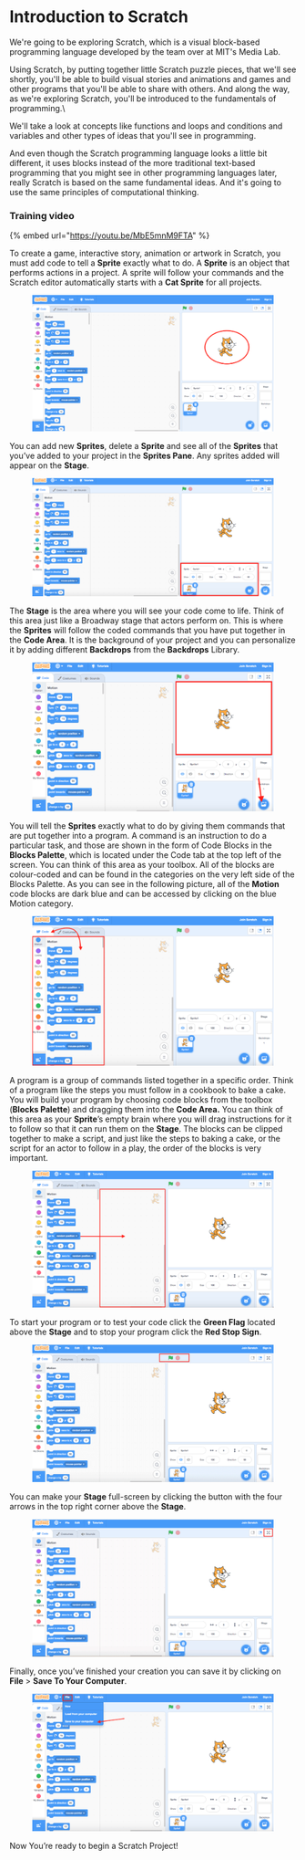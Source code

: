 # Introduction to Scratch

We're going to be exploring Scratch, which is a visual block-based programming language developed by the team over at MIT's Media Lab.&#x20;

Using Scratch, by putting together little Scratch puzzle pieces, that we'll see shortly, you'll be able to build visual stories and animations and games and other programs that you'll be able to share with others. And along the way, as we're exploring Scratch, you'll be introduced to the fundamentals of programming.\


We'll take a look at concepts like functions and loops and conditions and variables and other types of ideas that you'll see in programming.

And even though the Scratch programming language looks a little bit different, it uses blocks instead of the more traditional text-based programming that you might see in other programming languages later, really Scratch is based on the same fundamental ideas. And it's going to use the same principles of computational thinking.

### Training video

{% embed url="https://youtu.be/MbE5mnM9FTA" %}

To create a game, interactive story, animation or artwork in Scratch, you must add code to tell a **Sprite** exactly what to do. A **Sprite** is an object that performs actions in a project.  A sprite will follow your commands and the Scratch editor automatically starts with a **Cat Sprite** for all projects.&#x20;

<figure><img src="../../../.gitbook/assets/image (6).png" alt=""><figcaption></figcaption></figure>

You can add new **Sprites**, delete a **Sprite** and see all of the **Sprites** that you’ve added to your project in the **Sprites Pane**. Any sprites added will appear on the **Stage**.

<figure><img src="../../../.gitbook/assets/image (5).png" alt=""><figcaption></figcaption></figure>

The **Stage** is the area where you will see your code come to life. Think of this area just like a Broadway stage that actors perform on. This is where the **Sprites** will follow the coded commands that you have put together in the **Code Area**. It is the background of your project and you can personalize it by adding different **Backdrops** from the **Backdrops** Library.

<figure><img src="../../../.gitbook/assets/image.png" alt=""><figcaption></figcaption></figure>

You will tell the **Sprites** exactly what to do by giving them commands that are put together into a program. A command is an instruction to do a particular task, and those are shown in the form of Code Blocks in the **Blocks Palette**, which is located under the Code tab at the top left of the screen. You can think of this area as your toolbox. All of the blocks are colour-coded and can be found in the categories on the very left side of the Blocks Palette. As you can see in the following picture, all of the **Motion** code blocks are dark blue and can be accessed by clicking on the blue Motion category.&#x20;

<figure><img src="../../../.gitbook/assets/image (1).png" alt=""><figcaption></figcaption></figure>

A program is a group of commands listed together in a specific order. Think of a program like the steps you must follow in a cookbook to bake a cake.  You will build your program by choosing code blocks from the toolbox (**Blocks Palette**) and dragging them into the **Code Area.** You can think of this area as your **Sprite**’s empty brain where you will drag instructions for it to follow so that it can run them on the **Stage**. The blocks can be clipped together to make a script, and just like the steps to baking a cake, or the script for an actor to follow in a play, the order of the blocks is very important.&#x20;

<figure><img src="../../../.gitbook/assets/image (8).png" alt=""><figcaption></figcaption></figure>

To start your program or to test your code click the **Green Flag** located above the **Stage** and to stop your program click the **Red Stop Sign**.&#x20;

<figure><img src="../../../.gitbook/assets/image (4).png" alt=""><figcaption></figcaption></figure>

You can make your **Stage** full-screen by clicking the button with the four arrows in the top right corner above the **Stage**.&#x20;

<figure><img src="../../../.gitbook/assets/image (3).png" alt=""><figcaption></figcaption></figure>

Finally, once you’ve finished your creation you can save it by clicking on **File** > **Save To Your Computer**.&#x20;

<figure><img src="../../../.gitbook/assets/image (7).png" alt=""><figcaption></figcaption></figure>

Now You’re ready to begin a Scratch Project!&#x20;
